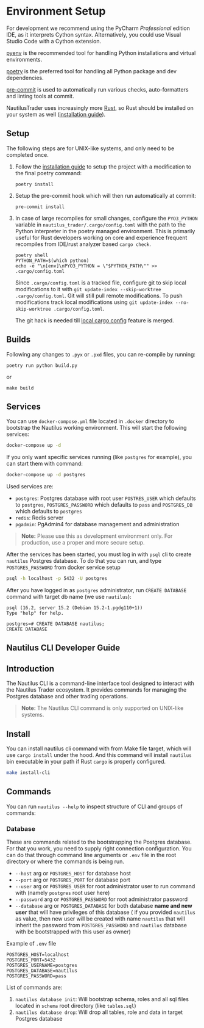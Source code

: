 # Environment Setup

For development we recommend using the PyCharm *Professional* edition IDE, as it interprets Cython syntax. Alternatively, you could use Visual Studio Code with a Cython extension.

[pyenv](https://github.com/pyenv/pyenv) is the recommended tool for handling Python installations and virtual environments.

[poetry](https://python-poetry.org/) is the preferred tool for handling all Python package and dev dependencies.

[pre-commit](https://pre-commit.com/) is used to automatically run various checks, auto-formatters and linting tools at commit.

NautilusTrader uses increasingly more [Rust](https://www.rust-lang.org), so Rust should be installed on your system as well
([installation guide](https://www.rust-lang.org/tools/install)).

## Setup

The following steps are for UNIX-like systems, and only need to be completed once.

1. Follow the [installation guide](../getting_started/installation.md) to setup the project with a modification to the final poetry command:

       poetry install

2. Setup the pre-commit hook which will then run automatically at commit:

       pre-commit install

3. In case of large recompiles for small changes, configure the `PYO3_PYTHON` variable in `nautilus_trader/.cargo/config.toml` with the path to the Python interpreter in the poetry managed environment. This is primarily useful for Rust developers working on core and experience frequent recompiles from IDE/rust analyzer based `cargo check`.

    ```
    poetry shell
    PYTHON_PATH=$(which python)
    echo -e "\n[env]\nPYO3_PYTHON = \"$PYTHON_PATH\"" >> .cargo/config.toml
    ```

    Since `.cargo/config.toml` is a tracked file, configure git to skip local modifications to it with `git update-index --skip-worktree .cargo/config.toml`. Git will still pull remote modifications. To push modifications track local modifications using `git update-index --no-skip-worktree .cargo/config.toml`.
    
    The git hack is needed till [local cargo config](https://github.com/rust-lang/cargo/issues/7723) feature is merged.

## Builds

Following any changes to `.pyx` or `.pxd` files, you can re-compile by running:

    poetry run python build.py

or

    make build

## Services

You can use `docker-compose.yml` file located in `.docker` directory 
to bootstrap the Nautilus working environment. This will start the following services:

```bash
docker-compose up -d
```

If you only want specific services running (like `postgres` for example), you can start them with command:

```bash
docker-compose up -d postgres
```

Used services are:

- `postgres`: Postgres database with root user `POSTRES_USER` which defaults to `postgres`, `POSTGRES_PASSWORD` which defaults to `pass` and `POSTGRES_DB` which defaults to `postgres`
- `redis`: Redis server
- `pgadmin`: PgAdmin4 for database management and administration

> **Note:** Please use this as development environment only. For production, use a proper and  more secure setup.

After the services has been started, you must log in with `psql` cli to create `nautilus` Postgres database.
To do that you can run, and type `POSTGRES_PASSWORD` from docker service setup

```bash
psql -h localhost -p 5432 -U postgres
```

After you have logged in as `postgres` administrator, run `CREATE DATABASE` command with target db name (we use `nautilus`): 

```
psql (16.2, server 15.2 (Debian 15.2-1.pgdg110+1))
Type "help" for help.

postgres=# CREATE DATABASE nautilus;
CREATE DATABASE

```

## Nautilus CLI Developer Guide

## Introduction

The Nautilus CLI is a command-line interface tool designed to interact
with the Nautilus Trader ecosystem. It provides commands for managing the Postgres database and other trading operations.

> **Note:** The Nautilus CLI command is only supported on UNIX-like systems.


## Install 

You can install nautilus cli command with from Make file target, which will use `cargo install` under the hood.
And this command will install `nautilus` bin executable in your path if Rust `cargo` is properly configured.

```bash
make install-cli
```

## Commands

You can run `nautilus --help` to inspect structure of CLI and groups of commands:

### Database

These are commands related to the bootstrapping the Postgres database.
For that you work, you need to supply right connection configuration. You can do that through 
command line arguments or `.env` file in the root directory or where the commands is being run.

- `--host` arg or `POSTGRES_HOST` for database host
- `--port` arg or `POSTGRES_PORT` for database port
- `--user` arg or `POSTGRES_USER` for root administrator user to run command with (namely `postgres` root user here)
- `--password` arg or `POSTGRES_PASSWORD` for root administrator password
- `--database` arg or `POSTGRES_DATABASE` for both database **name and new user** that will have privileges of this database
  ( if you provided `nautilus` as value, then new user will be created with name `nautilus` that will inherit the password from `POSTGRES_PASSWORD`
 and `nautilus` database with be bootstrapped with this user as owner)

Example of `.env` file

```
POSTGRES_HOST=localhost
POSTGRES_PORT=5432
POSTGRES_USERNAME=postgres
POSTGRES_DATABASE=nautilus
POSTGRES_PASSWORD=pass
```

List of commands are:

1. `nautilus database init`: Will bootstrap schema, roles and all sql files located in `schema` root directory (like `tables.sql`)
2. `nautilus database drop`: Will drop all tables, role and data in target Postgres database
